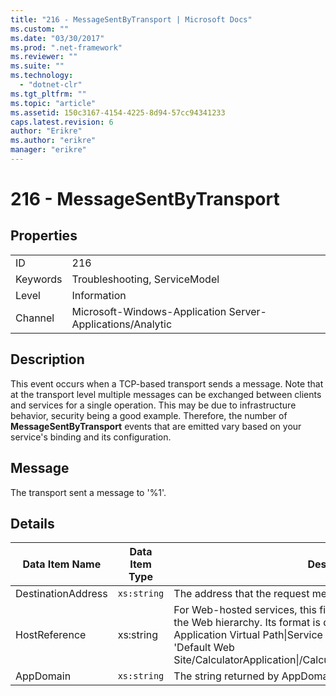 ```yaml
---
title: "216 - MessageSentByTransport | Microsoft Docs"
ms.custom: ""
ms.date: "03/30/2017"
ms.prod: ".net-framework"
ms.reviewer: ""
ms.suite: ""
ms.technology: 
  - "dotnet-clr"
ms.tgt_pltfrm: ""
ms.topic: "article"
ms.assetid: 150c3167-4154-4225-8d94-57cc94341233
caps.latest.revision: 6
author: "Erikre"
ms.author: "erikre"
manager: "erikre"
---
```

# 216 - MessageSentByTransport
## Properties  
  
|||  
|-|-|  
|ID|216|  
|Keywords|Troubleshooting, ServiceModel|  
|Level|Information|  
|Channel|Microsoft-Windows-Application Server-Applications/Analytic|  
  
## Description  
 This event occurs when a TCP-based transport sends a message. Note that at the transport level multiple messages can be exchanged between clients and services for a single operation. This may be due to infrastructure behavior, security being a good example. Therefore, the number of **MessageSentByTransport** events that are emitted vary based on your service's binding and its configuration.  
  
## Message  
 The transport sent a message to '%1'.  
  
## Details  
  
|Data Item Name|Data Item Type|Description|  
|--------------------|--------------------|-----------------|  
|DestinationAddress|`xs:string`|The address that the request message was sent to.|  
|HostReference|xs:string|For Web-hosted services, this field uniquely identifies the service in the Web hierarchy. Its format is defined as 'Web Site Name Application Virtual Path&#124;Service Virtual Path&#124;ServiceName'. Example: 'Default Web Site/CalculatorApplication&#124;/CalculatorService.svc&#124;CalculatorService'.|  
|AppDomain|`xs:string`|The string returned by AppDomain.CurrentDomain.FriendlyName.|